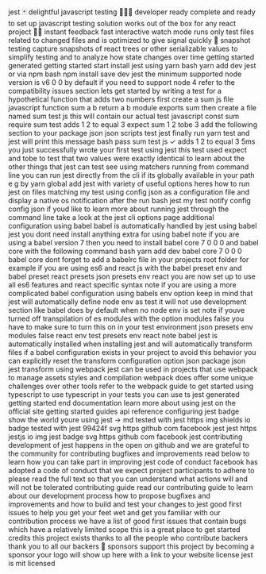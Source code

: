 jest 🃏 delightful javascript testing 👩🏻‍💻 developer ready complete and ready to set up javascript testing solution works out of the box for any react project 🏃🏽 instant feedback fast interactive watch mode runs only test files related to changed files and is optimized to give signal quickly 📸 snapshot testing capture snapshots of react trees or other serializable values to simplify testing and to analyze how state changes over time getting started generated getting started start install jest using yarn bash yarn add dev jest or via npm bash npm install save dev jest the minimum supported node version is v6 0 0 by default if you need to support node 4 refer to the compatibility issues section lets get started by writing a test for a hypothetical function that adds two numbers first create a sum js file javascript function sum a b return a b module exports sum then create a file named sum test js this will contain our actual test javascript const sum require sum test adds 1 2 to equal 3 expect sum 1 2 tobe 3 add the following section to your package json json scripts test jest finally run yarn test and jest will print this message bash pass sum test js ✓ adds 1 2 to equal 3 5ms you just successfully wrote your first test using jest this test used expect and tobe to test that two values were exactly identical to learn about the other things that jest can test see using matchers running from command line you can run jest directly from the cli if its globally available in your path e g by yarn global add jest with variety of useful options heres how to run jest on files matching my test using config json as a configuration file and display a native os notification after the run bash jest my test notify config config json if youd like to learn more about running jest through the command line take a look at the jest cli options page additional configuration using babel babel is automatically handled by jest using babel jest you dont need install anything extra for using babel note if you are using a babel version 7 then you need to install babel core 7 0 0 0 and babel core with the following command bash yarn add dev babel core 7 0 0 0 babel core dont forget to add a babelrc file in your projects root folder for example if you are using es6 and react js with the babel preset env and babel preset react presets json presets env react you are now set up to use all es6 features and react specific syntax note if you are using a more complicated babel configuration using babels env option keep in mind that jest will automatically define node env as test it will not use development section like babel does by default when no node env is set note if youve turned off transpilation of es modules with the option modules false you have to make sure to turn this on in your test environment json presets env modules false react env test presets env react note babel jest is automatically installed when installing jest and will automatically transform files if a babel configuration exists in your project to avoid this behavior you can explicitly reset the transform configuration option json package json jest transform using webpack jest can be used in projects that use webpack to manage assets styles and compilation webpack does offer some unique challenges over other tools refer to the webpack guide to get started using typescript to use typescript in your tests you can use ts jest generated getting started end documentation learn more about using jest on the official site getting started guides api reference configuring jest badge show the world youre using jest → md tested with jest https img shields io badge tested with jest 99424f svg https github com facebook jest jest https jestjs io img jest badge svg https github com facebook jest contributing development of jest happens in the open on github and we are grateful to the community for contributing bugfixes and improvements read below to learn how you can take part in improving jest code of conduct facebook has adopted a code of conduct that we expect project participants to adhere to please read the full text so that you can understand what actions will and will not be tolerated contributing guide read our contributing guide to learn about our development process how to propose bugfixes and improvements and how to build and test your changes to jest good first issues to help you get your feet wet and get you familiar with our contribution process we have a list of good first issues that contain bugs which have a relatively limited scope this is a great place to get started credits this project exists thanks to all the people who contribute backers thank you to all our backers 🙏 sponsors support this project by becoming a sponsor your logo will show up here with a link to your website license jest is mit licensed